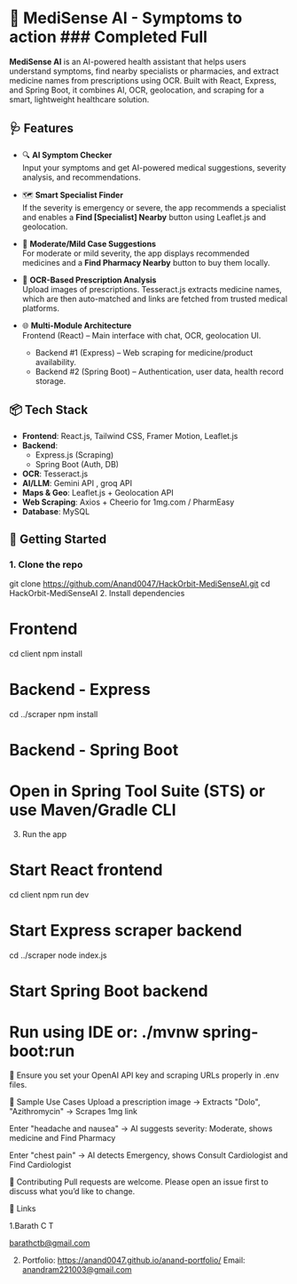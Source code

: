 # 🧠 MediSense AI - Symptoms to action     ### Completed Full


**MediSense AI** is an AI-powered health assistant that helps users understand symptoms, find nearby specialists or pharmacies, and extract medicine names from prescriptions using OCR. Built with React, Express, and Spring Boot, it combines AI, OCR, geolocation, and scraping for a smart, lightweight healthcare solution.

## 🩺 Features

- 🔍 **AI Symptom Checker**  
  Input your symptoms and get AI-powered medical suggestions, severity analysis, and recommendations.

- 🗺️ **Smart Specialist Finder**  
  If the severity is emergency or severe, the app recommends a specialist and enables a **Find [Specialist] Nearby** button using Leaflet.js and geolocation.

- 💊 **Moderate/Mild Case Suggestions**  
  For moderate or mild severity, the app displays recommended medicines and a **Find Pharmacy Nearby** button to buy them locally.

- 📸 **OCR-Based Prescription Analysis**  
  Upload images of prescriptions. Tesseract.js extracts medicine names, which are then auto-matched and links are fetched from trusted medical platforms.

- 🌐 **Multi-Module Architecture**  
  Frontend (React) – Main interface with chat, OCR, geolocation UI.
  - Backend #1 (Express) – Web scraping for medicine/product availability.
  - Backend #2 (Spring Boot) – Authentication, user data, health record storage.

## 📦 Tech Stack

- **Frontend**: React.js, Tailwind CSS, Framer Motion, Leaflet.js
- **Backend**:
  - Express.js (Scraping)
  - Spring Boot (Auth, DB)
- **OCR**: Tesseract.js
- **AI/LLM**: Gemini API , groq API
- **Maps & Geo**: Leaflet.js + Geolocation API
- **Web Scraping**: Axios + Cheerio for 1mg.com / PharmEasy
- **Database**: MySQL

## 🚀 Getting Started

### 1. Clone the repo

git clone https://github.com/Anand0047/HackOrbit-MediSenseAI.git
cd HackOrbit-MediSenseAI
2. Install dependencies



# Frontend
cd client
npm install

# Backend - Express
cd ../scraper
npm install

# Backend - Spring Boot
# Open in Spring Tool Suite (STS) or use Maven/Gradle CLI
3. Run the app



# Start React frontend
cd client
npm run dev

# Start Express scraper backend
cd ../scraper
node index.js

# Start Spring Boot backend
# Run using IDE or: ./mvnw spring-boot:run
📌 Ensure you set your OpenAI API key and scraping URLs properly in .env files.

🧪 Sample Use Cases
Upload a prescription image → Extracts "Dolo", "Azithromycin" → Scrapes 1mg link

Enter "headache and nausea" → AI suggests severity: Moderate, shows medicine and Find Pharmacy

Enter "chest pain" → AI detects Emergency, shows Consult Cardiologist and Find Cardiologist


🤝 Contributing
Pull requests are welcome. Please open an issue first to discuss what you’d like to change.


🔗 Links

1.Barath C T

barathctb@gmail.com 

2. Portfolio: https://anand0047.github.io/anand-portfolio/
 Email: anandram221003@gmail.com

